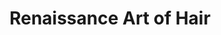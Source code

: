 ---
title: "Renaissance Art of Hair"
url: /birmingham/renaissance-art-of-hair/
shop: hairdresser
---